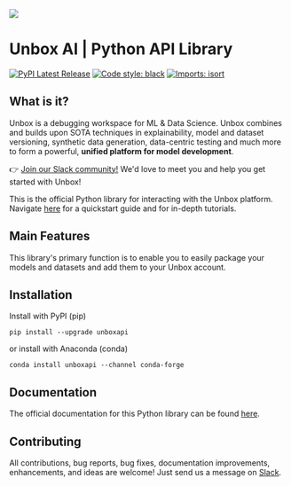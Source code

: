 <div align="left">
  <img src="https://reference.unbox.ai/_static/unbox.svg"><br>
</div>

# Unbox AI | Python API Library

[![PyPI Latest Release](https://img.shields.io/pypi/v/unboxapi.svg)](https://pypi.org/project/Unbox/)
[![Code style: black](https://img.shields.io/badge/code%20style-black-000000.svg)](https://github.com/psf/black)
[![Imports: isort](https://img.shields.io/badge/%20imports-isort-%231674b1?style=flat&labelColor=ef8336)](https://pycqa.github.io/isort/)

## What is it?

Unbox is a debugging workspace for ML & Data Science. Unbox combines and builds upon SOTA techniques in explainability, model and dataset versioning, synthetic data generation, data-centric testing and much more to form a powerful, **unified platform for model development**.

👉 [Join our Slack community!](https://l.linklyhq.com/l/1DG73) We'd love to meet you and help you get started with Unbox!

This is the official Python library for interacting with the Unbox platform. Navigate [here](https://docs.unbox.ai) for a quickstart guide and for in-depth tutorials.

## Main Features

This library's primary function is to enable you to easily package your models and datasets and add them to your Unbox account.

## Installation

Install with PyPI (pip)

```console
pip install --upgrade unboxapi
```

or install with Anaconda (conda)

```console
conda install unboxapi --channel conda-forge
```

## Documentation

The official documentation for this Python library can be found [here](https://reference.unbox.ai).

## Contributing

All contributions, bug reports, bug fixes, documentation improvements, enhancements, and ideas are welcome! Just send us a message on [Slack](https://l.linklyhq.com/l/1DG73).
